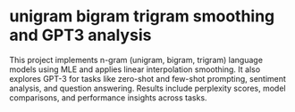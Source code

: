 # unigram bigram trigram smoothing and GPT3 analysis
This project implements n-gram (unigram, bigram, trigram) language models using MLE and applies linear interpolation smoothing. It also explores GPT-3 for tasks like zero-shot and few-shot prompting, sentiment analysis, and question answering. Results include perplexity scores, model comparisons, and performance insights across tasks.
